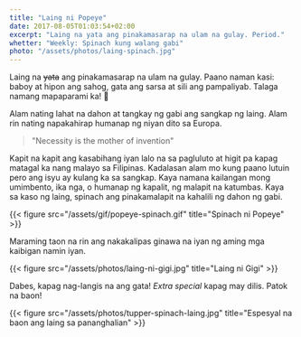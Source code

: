 ```yaml
---
title: "Laing ni Popeye"
date: 2017-08-05T01:03:54+02:00
excerpt: "Laing na yata ang pinakamasarap na ulam na gulay. Period."
whetter: "Weekly: Spinach kung walang gabi"
photo: "/assets/photos/laing-spinach.jpg"
---
```


Laing na ~~yata~~ ang pinakamasarap na ulam na gulay. Paano naman kasi: baboy at hipon ang sahog, gata ang sarsa at sili ang pampaliyab. Talaga namang mapaparami ka! 🍚

Alam nating lahat na dahon at tangkay ng gabi ang sangkap ng laing. Alam rin nating napakahirap humanap ng niyan dito sa Europa.

> "Necessity is the mother of invention"

Kapit na kapit ang kasabihang iyan lalo na sa pagluluto at higit pa kapag matagal ka nang malayo sa Filipinas. Kadalasan alam mo kung paano lutuin pero ang isyu ay kulang ka sa sangkap. Kaya namana kailangan mong umimbento, ika nga, o humanap ng kapalit, ng malapit na katumbas. Kaya sa kaso ng laing, spinach ang pinakamalapit na kahalili ng dahon ng gabi. 

{{< figure src="/assets/gif/popeye-spinach.gif" title="Spinach ni Popeye" >}}

Maraming taon na rin ang nakakalipas ginawa na iyan ng aming mga kaibigan namin iyan. 

{{< figure src="/assets/photos/laing-ni-gigi.jpg" title="Laing ni Gigi" >}}

Dabes, kapag nag-langis na ang gata! *Extra special* kapag may dilis. Patok na baon!

{{< figure src="/assets/photos/tupper-spinach-laing.jpg" title="Espesyal na baon ang laing sa pananghalian" >}}


